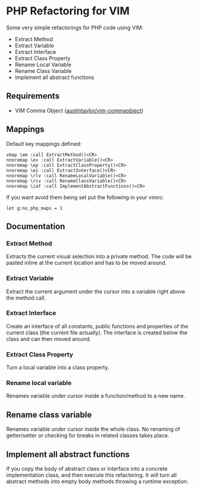 # PHP Refactoring for VIM

Some very simple refactorings for PHP code using VIM:

* Extract Method
* Extract Variable
* Extract Interface
* Extract Class Property
* Rename Local Variable
* Rename Class Variable
* Implement all abstract functions

## Requirements

* VIM Comma Object ([austintaylor/vim-commaobject](http://github.com/austintaylor/vim-commaobject))

## Mappings

Default key mappings defined:

    vmap \em :call ExtractMethod()<CR>
    nnoremap \ev :call ExtractVariable()<CR>
    nnoremap \ep :call ExtractClassProperty()<CR>
    nnoremap \ei :call ExtractInterface()<CR>
    nnoremap \rlv :call RenameLocalVariable()<CR>
    nnoremap \rcv :call RenameClassVariable()<CR>
    nnoremap \iaf :call ImplementAbstractFunctions()<CR>

If you want avoid them being set put the following in your vimrc:

    let g:no_php_maps = 1

## Documentation

### Extract Method

Extracts the current visual selection into a private method.
The code will be pasted inline at the current location
and has to be moved around. 

### Extract Variable

Extract the current argument under the cursor into a variable
right above the method call.

### Extract Interface

Create an interface of all constants, public functions and
properties of the current class (the current file actually).
The interface is created below the class and can then moved
around.

### Extract Class Property

Turn a local variable into a class property.

### Rename local variable

Renames variable under cursor inside a function/method to a new name.

## Rename class variable

Renames variable under cursor inside the whole class. No renaming of
getter/setter or checking for breaks in related classes takes place.

## Implement all abstract functions

If you copy the body of abstract class or interface into a concrete implementation class,
and then execute this refactoring. It will turn all abstract methods into empty body
methods throwing a runtime exception.
